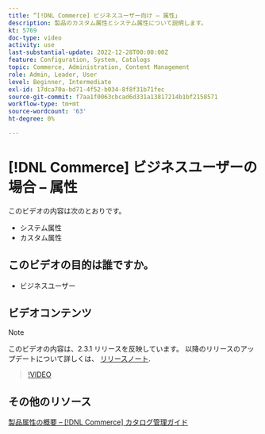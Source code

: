 ```yaml
---
title: “[!DNL Commerce] ビジネスユーザー向け – 属性」
description: 製品のカスタム属性とシステム属性について説明します。
kt: 5769
doc-type: video
activity: use
last-substantial-update: 2022-12-28T00:00:00Z
feature: Configuration, System, Catalogs
topic: Commerce, Administration, Content Management
role: Admin, Leader, User
level: Beginner, Intermediate
exl-id: 17dca70a-bd71-4f52-b034-8f8f31b71fec
source-git-commit: f7aa1f0063cbcad6d331a13817214b1bf2158571
workflow-type: tm+mt
source-wordcount: '63'
ht-degree: 0%

---
```


# [!DNL Commerce] ビジネスユーザーの場合 – 属性

このビデオの内容は次のとおりです。

- システム属性
- カスタム属性

## このビデオの目的は誰ですか。

- ビジネスユーザー

## ビデオコンテンツ

>[!NOTE]
>
>このビデオの内容は、2.3.1 リリースを反映しています。 以降のリリースのアップデートについて詳しくは、 [リリースノート](https://experienceleague.adobe.com/docs/commerce-operations/release/notes/overview.html).

>[!VIDEO](https://video.tv.adobe.com/v/35954?quality=12&learn=on)

## その他のリソース

[製品属性の概要 –  [!DNL Commerce] カタログ管理ガイド](https://experienceleague.adobe.com/docs/commerce-admin/catalog/product-attributes/product-attributes.html)
